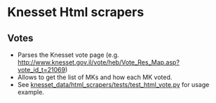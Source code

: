 # Knesset Html scrapers

## Votes
* Parses the Knesset vote page (e.g. http://www.knesset.gov.il/vote/heb/Vote_Res_Map.asp?vote_id_t=21069)
* Allows to get the list of MKs and how each MK voted.
* See [knesset_data/html_scrapers/tests/test_html_vote.py](https://github.com/hasadna/knesset-data-python/blob/master/knesset_data/html_scrapers/tests/test_html_vote.py) for usage example.
